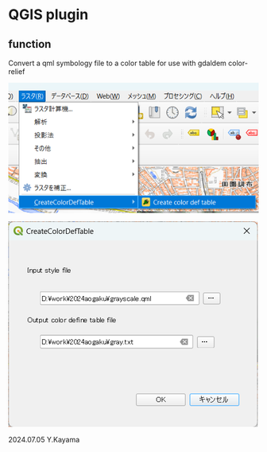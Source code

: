 # QGIS plugin 

## function
Convert a qml symbology file to a color table for use with gdaldem color-relief 

![menu](image/menu1.png)

![dialog box](image/dialog.png)

2024.07.05    Y.Kayama